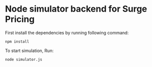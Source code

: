 # Node simulator backend for Surge Pricing

First install the dependencies by running following command:    
```
npm install
```  

To start simulation, Run:
```
node simulator.js
```  
